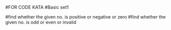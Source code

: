 #FOR CODE KATA
#Basic set1

#find whether the given no. is positive or negative or zero
#find whether the given no. is odd or even or invalid
